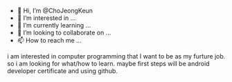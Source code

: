 - 👋 Hi, I’m @ChoJeongKeun
- 👀 I’m interested in ...
- 🌱 I’m currently learning ...
- 💞️ I’m looking to collaborate on ...
- 📫 How to reach me ...

<!---
ChoJeongKeun/ChoJeongKeun is a ✨ special ✨ repository because its `README.md` (this file) appears on your GitHub profile.
You can click the Preview link to take a look at your changes.
--->
i am interested in computer programming that I want to be as my furture job.
so i am looking for what/how to learn.
maybe first steps will be android developer certificate and using github.
